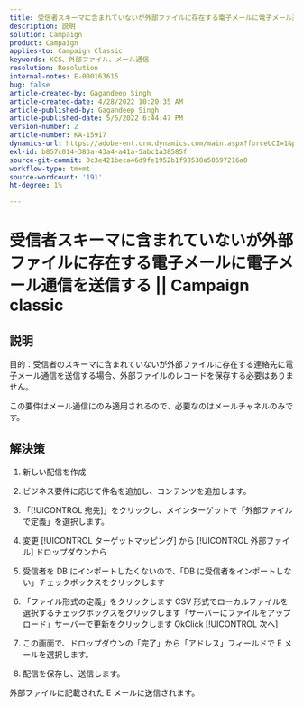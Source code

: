```yaml
---
title: 受信者スキーマに含まれていないが外部ファイルに存在する電子メールに電子メール通信を送信する || Campaign classic
description: 説明
solution: Campaign
product: Campaign
applies-to: Campaign Classic
keywords: KCS、外部ファイル、メール通信
resolution: Resolution
internal-notes: E-000163615
bug: false
article-created-by: Gagandeep Singh
article-created-date: 4/28/2022 10:20:35 AM
article-published-by: Gagandeep Singh
article-published-date: 5/5/2022 6:44:47 PM
version-number: 2
article-number: KA-15917
dynamics-url: https://adobe-ent.crm.dynamics.com/main.aspx?forceUCI=1&pagetype=entityrecord&etn=knowledgearticle&id=f3a22ad1-dcc6-ec11-a7b6-0022480a1004
exl-id: b857c014-383a-43a4-a41a-5abc1a38585f
source-git-commit: 0c3e421beca46d9fe1952b1f98538a50697216a0
workflow-type: tm+mt
source-wordcount: '191'
ht-degree: 1%

---
```


# 受信者スキーマに含まれていないが外部ファイルに存在する電子メールに電子メール通信を送信する || Campaign classic

## 説明


目的：受信者のスキーマに含まれていないが外部ファイルに存在する連絡先に電子メール通信を送信する場合、外部ファイルのレコードを保存する必要はありません。

この要件はメール通信にのみ適用されるので、必要なのはメールチャネルのみです。


## 解決策


1. 新しい配信を作成

2. ビジネス要件に応じて件名を追加し、コンテンツを追加します。

3. 「[!UICONTROL 宛先]」をクリックし、メインターゲットで「外部ファイルで定義」を選択します。

4. 変更 [!UICONTROL ターゲットマッピング] から [!UICONTROL 外部ファイル] ドロップダウンから

5. 受信者を DB にインポートしたくないので、「DB に受信者をインポートしない」チェックボックスをクリックします

6. 「ファイル形式の定義」をクリックします CSV 形式でローカルファイルを選択するチェックボックスをクリックします「サーバーにファイルをアップロード」サーバーで更新をクリックします OkClick [!UICONTROL 次へ]

7. この画面で、ドロップダウンの「完了」から「アドレス」フィールドで E メールを選択します。

8. 配信を保存し、送信します。

外部ファイルに記載された E メールに送信されます。
